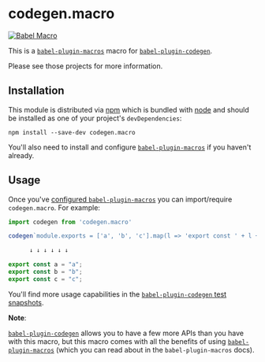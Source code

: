 # codegen.macro

[![Babel Macro](https://img.shields.io/badge/babel--plugin--macro-%F0%9F%8E%A3-f5da55.svg?style=flat-square)](https://github.com/kentcdodds/babel-plugin-macros)

This is a [`babel-plugin-macros`][babel-plugin-macros] macro for
[`babel-plugin-codegen`][babel-plugin-codegen].

Please see those projects for more information.

## Installation

This module is distributed via [npm][npm] which is bundled with [node][node] and
should be installed as one of your project's `devDependencies`:

```
npm install --save-dev codegen.macro
```

You'll also need to install and configure [`babel-plugin-macros`][babel-plugin-macros] if you
haven't already.

## Usage

Once you've [configured `babel-plugin-macros`](https://github.com/kentcdodds/babel-plugin-macros/blob/master/other/docs/user.md)
you can import/require `codegen.macro`. For example:

```js
import codegen from 'codegen.macro'

codegen`module.exports = ['a', 'b', 'c'].map(l => 'export const ' + l + ' = ' + JSON.stringify(l)).join(';')`

      ↓ ↓ ↓ ↓ ↓ ↓

export const a = "a";
export const b = "b";
export const c = "c";
```

You'll find more usage capabilities in the
[`babel-plugin-codegen` test snapshots][snapshots].

**Note**:

[`babel-plugin-codegen`][babel-plugin-codegen] allows you to have a few more APIs
than you have with this macro, but this macro comes with all the benefits of using
[`babel-plugin-macros`][babel-plugin-macros] (which you can read about in the `babel-plugin-macros` docs).

[npm]: https://www.npmjs.com/
[node]: https://nodejs.org
[babel-plugin-macros]: https://github.com/kentcdodds/babel-plugin-macros
[babel-plugin-codegen]: https://github.com/kentcdodds/babel-plugin-codegen
[snapshots]: https://github.com/kentcdodds/babel-plugin-codegen/blob/master/src/__tests__/__snapshots__/macro.js.snap

